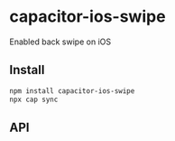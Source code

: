 # capacitor-ios-swipe

Enabled back swipe on iOS

## Install

```bash
npm install capacitor-ios-swipe
npx cap sync
```

## API

<docgen-index></docgen-index>

<docgen-api>
<!-- run docgen to generate docs from the source -->
<!-- More info: https://github.com/ionic-team/capacitor-docgen -->
</docgen-api>
